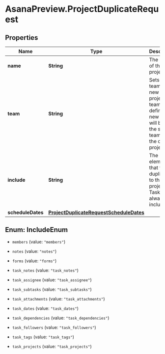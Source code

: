 # AsanaPreview.ProjectDuplicateRequest

## Properties

Name | Type | Description | Notes
------------ | ------------- | ------------- | -------------
**name** | **String** | The name of the new project. | 
**team** | **String** | Sets the team of the new project. If team is not defined, the new project will be in the same team as the the original project. | [optional] 
**include** | **String** | The elements that will be duplicated to the new project. Tasks are always included. | [optional] 
**scheduleDates** | [**ProjectDuplicateRequestScheduleDates**](ProjectDuplicateRequestScheduleDates.md) |  | [optional] 



## Enum: IncludeEnum


* `members` (value: `"members"`)

* `notes` (value: `"notes"`)

* `forms` (value: `"forms"`)

* `task_notes` (value: `"task_notes"`)

* `task_assignee` (value: `"task_assignee"`)

* `task_subtasks` (value: `"task_subtasks"`)

* `task_attachments` (value: `"task_attachments"`)

* `task_dates` (value: `"task_dates"`)

* `task_dependencies` (value: `"task_dependencies"`)

* `task_followers` (value: `"task_followers"`)

* `task_tags` (value: `"task_tags"`)

* `task_projects` (value: `"task_projects"`)




